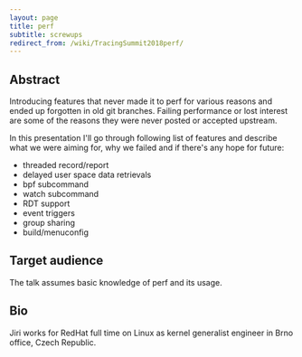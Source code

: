 ```yaml
---
layout: page
title: perf
subtitle: screwups
redirect_from: /wiki/TracingSummit2018perf/
---
```


## Abstract
Introducing features that never made it to perf for various reasons and ended up forgotten in old git branches. Failing performance or lost interest are some of the reasons they were never posted or accepted upstream.

In this presentation I'll go through following list of features and describe what we were aiming for, why we failed and if there's any hope for future:

* threaded record/report
* delayed user space data retrievals
* bpf subcommand
* watch subcommand
* RDT support
* event triggers
* group sharing
* build/menuconfig

## Target audience
The talk assumes basic knowledge of perf and its usage.

## Bio
Jiri works for RedHat full time on Linux as kernel generalist engineer in Brno office, Czech Republic.
